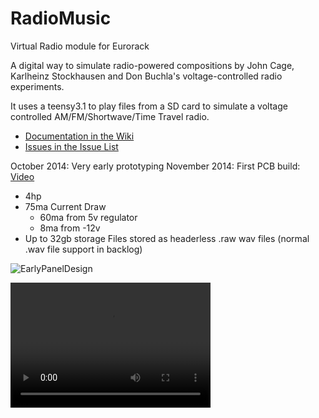 RadioMusic
==========

Virtual Radio module for Eurorack 

A digital way to simulate radio-powered compositions by John Cage, Karlheinz Stockhausen and Don Buchla's voltage-controlled radio experiments. 

It uses a teensy3.1 to play files from a SD card to simulate a voltage controlled AM/FM/Shortwave/Time Travel radio. 

- [Documentation in the Wiki](https://github.com/TomWhitwell/RadioMusic/wiki)
- [Issues in the Issue List](https://github.com/TomWhitwell/RadioMusic/issues)

October 2014: Very early prototyping 
November 2014: First PCB build: [Video](http://instagram.com/p/vCNc37DmSj/)

<ul>
<li>4hp 
<li>75ma Current Draw 
<ul>
<li>60ma from 5v regulator
<li>8ma from -12v</ul>
<li>Up to 32gb storage
<il>Files stored as headerless .raw wav files (normal .wav file support in backlog)
</ul>


![EarlyPanelDesign](https://raw.githubusercontent.com/TomWhitwell/RadioMusic/master/Collateral/img.png)

<video src="http://videos-h-12.ak.instagram.com/hphotos-ak-xaf1/10753011_267798403344152_1559293186_n.mp4" width="320" height="200" controls preload></video>


